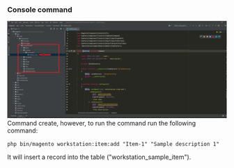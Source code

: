 ### Console command

![alt text](./docs/console_command.png)
Command create, however, to run the command run the following command:
```
php bin/magento workstation:item:add "Item-1" "Sample description 1"
```
It will insert a record into the table ("workstation_sample_item").
